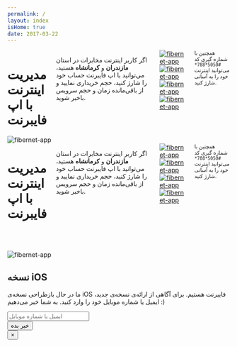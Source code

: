 ```yaml
---
permalink: /
layout: index
isHome: true
date: 2017-03-22
---
```

<div class="row main-content">
    <div class="show-for-medium">
        <div class="medium-6 medium-offset-1 columns">
            <h1 class="lead-title">مدیریت اینترنت با اپ فایبرنت</h1>
            <p class="lead">اگر کاربر اینترنت مخابرات در استان <strong>مازندران</strong> و <strong>کرمانشاه</strong> هستید، می‌توانید با اپ فایبرنت حساب خود را شارژ کنید، حجم خریداری نمایید و از باقی‌مانده زمان و حجم سرویس باخبر شوید.</p>
            <div class="row">
                <div class="small-12 medium-12 large-8 columns">
                    <div class="row small-up-2 medium-up-2 large-up-2">
                        <div class="column column-block">
                            <a onclick="trackOutboundLink('https://play.google.com/store/apps/details?id=ir.fibernet.fiberman', 'google-play'); return false;" href="https://play.google.com/store/apps/details?id=ir.fibernet.fiberman"><img src="{{ "/assets/img/google-play.png" | prepend: site.baseurl }}" alt="fibernet-app" /></a>
                        </div>
                        <div class="column column-block">
                            <a onclick="trackOutboundLink('https://new.sibapp.com/applications/fibernet', 'sib-app'); return false;" href="https://new.sibapp.com/applications/fibernet" ><img src="{{ "/assets/img/sib-app.png" | prepend: site.baseurl }}" alt="fibernet-app" /></a>
                        </div>
                        <div class="column column-block">
                            <a onclick="trackOutboundLink('http://fibernet.ir/assets/apk/fibernet_v4.2.1_157.apk', 'direct-link'); return false;" href="{{ "/assets/apk/fibernet_v4.2.1_157.apk" | prepend: site.baseurl }}" ><img src="{{ "/assets/img/direct-link.png" | prepend: site.baseurl }}" alt="fibernet-app" /></a>
                        </div>
                        <div class="column column-block">
                            <a onclick="trackOutboundLink('https://cafebazaar.ir/app/ir.fibernet.fiberman/', 'cafe-bazaar'); return false;" href="https://cafebazaar.ir/app/ir.fibernet.fiberman/"><img src="{{ "/assets/img/bazaar.png" | prepend: site.baseurl }}" alt="fibernet-app" /></a>
                        </div>
                    </div>
                </div>
            </div>
            <small>همچنین با شماره گیری کد <code>#5050*788*</code> می‌توانید اینترنت خود را به آسانی شارژ کنید.</small>
        </div>
        <div class="medium-3 medium-offset-1 end columns text-center">
            <img src="{{ "/assets/img/demo.png" | prepend: site.baseurl }}" alt="fibernet-app" />
        </div>
    </div>
    <div class="show-for-small-only">
        <div class="small-10 small-offset-1 columns text-center">
            <h1 class="lead-title">مدیریت اینترنت با اپ فایبرنت</h1>
            <p class="lead">اگر کاربر اینترنت مخابرات در استان <strong>مازندران</strong> و <strong>کرمانشاه</strong> هستید، می‌توانید با اپ فایبرنت حساب خود را شارژ کنید، حجم خریداری نمایید و از باقی‌مانده زمان و حجم سرویس باخبر شوید.</p>
            <div class="row">
                <div class="small-12 medium-8 columns">
                    <div class="row small-up-2">
                        <div class="column column-block">
                            <a onclick="trackOutboundLink('https://play.google.com/store/apps/details?id=ir.fibernet.fiberman', 'google-play'); return false;" href="https://play.google.com/store/apps/details?id=ir.fibernet.fiberman"><img src="{{ "/assets/img/google-play.png" | prepend: site.baseurl }}" alt="fibernet-app" /></a>
                        </div>
                        <div class="column column-block">
                            <a onclick="trackOutboundLink('https://new.sibapp.com/applications/fibernet', 'sib-app'); return false;" href="https://new.sibapp.com/applications/fibernet" ><img src="{{ "/assets/img/sib-app.png" | prepend: site.baseurl }}" alt="fibernet-app" /></a>
                        </div>
                        <div class="column column-block">
                            <a onclick="trackOutboundLink('http://fibernet.ir/assets/apk/fibernet_v4.2.1_157.apk', 'direct-link'); return false;" href="{{ "/assets/apk/fibernet_v4.2.1_157.apk" | prepend: site.baseurl }}" ><img src="{{ "/assets/img/direct-link.png" | prepend: site.baseurl }}" alt="fibernet-app" /></a>
                        </div>
                        <div class="column column-block">
                            <a onclick="trackOutboundLink('https://cafebazaar.ir/app/ir.fibernet.fiberman/', 'cafe-bazaar'); return false;" href="https://cafebazaar.ir/app/ir.fibernet.fiberman/"><img src="{{ "/assets/img/bazaar.png" | prepend: site.baseurl }}" alt="fibernet-app" /></a>
                        </div>
                    </div>
                </div>
            </div>
            <small>همچنین با شماره گیری کد <code>#5050*788*</code> می‌توانید اینترنت خود را به آسانی شارژ کنید.</small>
        </div>
        <div class="small-10 small-offset-1 end columns text-center">
            <img src="{{ "/assets/img/demo.png" | prepend: site.baseurl }}" alt="fibernet-app" style="margin-top: 3rem" />
        </div>
    </div>
</div>

<div class="reveal" id="reminder" data-animation-in="fade-in" data-animation-out="fade-out" data-reveal>
    <h2>نسخه iOS</h2>
    <p>ما در حال بازطراحی نسخه‌ی iOS فایبرنت هستیم. برای آگاهی از ارائه‌ی نسخه‌ی جدید، ایمیل یا شماره موبایل خود را وارد کنید. به شما خبر می‌دهیم :)</p>
        <div class="row">
            <div class="small-12 columns">
                <label>
                    <input type="text" id="ios-contact" name="contact" placeholder="ایمیل یا شماره موبایل">
                </label>
            </div>
            <div class="small-12 columns text-center">
                <button id="ios-btn" class="success button" >خبر بده</button>
                <p id="ios-loading" style="display: none;">لطفاً شکیبا باشید...</p>
                <p id="ios-done" style="display: none;">دریافت شد. منتظر خبر ما باشید.</p>
            </div>
        </div>
    <button class="close-button" data-close aria-label="Close modal" type="button">
    <span aria-hidden="true">&times;</span>
    </button>
</div>